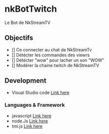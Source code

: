 # nkBotTwitch
Le Bot de NkStreamTV

## Objectifs

- [] Ce connecter au chat de NkStreamTv
- [] Détécter les commandes des viewrs
- [] Détécter "wow" pour lacher un son "WOW"
- [] Modérer la chaine twitch de NkStreamTV

## Development

- Visual Studio code
[Link here](https://code.visualstudio.com/)

### Languages & Framework

- javascript 
[Link here]([https://www.php.net/](https://developer.mozilla.org/fr/docs/Web/JavaScript))
- node.Js
[Link here](https://nodejs.org/fr)
- tmi.js
[Link here]([https://nodejs.org/fr](https://tmijs.com/))
